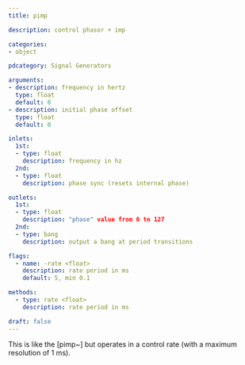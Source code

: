 ```yaml
---
title: pimp

description: control phasor + imp

categories:
- object

pdcategory: Signal Generators

arguments:
- description: frequency in hertz
  type: float
  default: 0
- description: initial phase offset
  type: float
  default: 0

inlets:
  1st:
  - type: float
    description: frequency in hz
  2nd:
  - type: float
    description: phase sync (resets internal phase)

outlets:
  1st:
  - type: float
    description: "phase" value from 0 to 127
  2nd:
  - type: bang
    description: output a bang at period transitions

flags:
  - name: -rate <float>
    description: rate period in ms 
    default: 5, min 0.1

methods:
  - type: rate <float>
    description: rate period in ms

draft: false
---
```


This is like the [pimp~] but operates in a control rate (with a maximum resolution of 1 ms).

